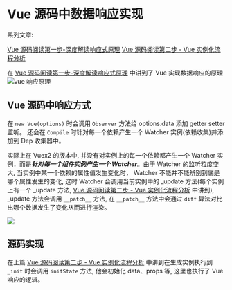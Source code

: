 # Vue 源码中数据响应实现
系列文章:

[Vue 源码阅读第一步-深度解读响应式原理](https://juejin.im/post/6871478709506244615)
[Vue 源码阅读第二步 - Vue 实例化流程分析](https://juejin.im/post/6873739621823184903)

在 [Vue 源码阅读第一步-深度解读响应式原理](https://juejin.im/post/6871478709506244615) 中讲到了 Vue 实现数据响应的原理
![vue 响应原理](https://p9-juejin.byteimg.com/tos-cn-i-k3u1fbpfcp/f14a2c7de7474e588d66b8de7fae6de1~tplv-k3u1fbpfcp-zoom-1.image)

## Vue 源码中响应方式

在 `new Vue(options)` 时会调用 `Observer` 方法给 options.data 添加 getter setter 监听。 还会在 `Compile` 时针对每一个依赖产生一个 Watcher 实例(依赖收集)并添加到 Dep 收集器中。

实际上在 Vuex2 的版本中, 并没有对实例上的每一个依赖都产生一个 Watcher 实例，而是***针对每一个组件实例产生一个 Watcher***。由于 Watcher 的监听粒度变大, 当实例中某一个依赖的属性值发生变化时， Watcher 不能并不能辨别到底是哪个属性发生的变化, 这时 Watcher 会调用当前实例中的 _update 方法(每个实例上有一个 _update 方法, [Vue 源码阅读第二步 - Vue 实例化流程分析](https://juejin.im/post/6873739621823184903#heading-9) 中讲到), _update 方法会调用 `__patch__` 方法, 在 `__patch__` 方法中会通过 `diff` 算法对比出哪个数据发生了变化从而进行渲染。

![](https://p9-juejin.byteimg.com/tos-cn-i-k3u1fbpfcp/569eed265e014f09ae17dc3c369b231f~tplv-k3u1fbpfcp-zoom-1.image)

## 源码实现

在上篇 [Vue 源码阅读第二步 - Vue 实例化流程分析](https://juejin.im/post/6873739621823184903#heading-5) 中讲到在生成实例执行到 `_init` 时会调用 `initState` 方法, 他会初始化 data、props 等,  这里也执行了 Vue 响应的逻辑。
 

